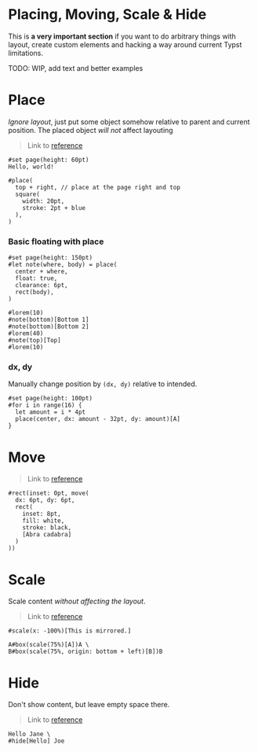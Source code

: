 # Placing, Moving, Scale & Hide

This is **a very important section** if you want to do arbitrary things with layout,
create custom elements and hacking a way around current Typst limitations.

TODO: WIP, add text and better examples

# Place

_Ignore layout_, just put some object somehow relative to parent and current position.
The placed object _will not_ affect layouting

> Link to [reference](https://typst.app/docs/reference/layout/place/)

```typ
#set page(height: 60pt)
Hello, world!

#place(
  top + right, // place at the page right and top
  square(
    width: 20pt,
    stroke: 2pt + blue
  ),
)
```

### Basic floating with place

```typ
#set page(height: 150pt)
#let note(where, body) = place(
  center + where,
  float: true,
  clearance: 6pt,
  rect(body),
)

#lorem(10)
#note(bottom)[Bottom 1]
#note(bottom)[Bottom 2]
#lorem(40)
#note(top)[Top]
#lorem(10)
```

### dx, dy
Manually change position by `(dx, dy)` relative to intended.

```typ
#set page(height: 100pt)
#for i in range(16) {
  let amount = i * 4pt
  place(center, dx: amount - 32pt, dy: amount)[A]
}
```

# Move
> Link to [reference](https://typst.app/docs/reference/layout/move/)

```typ
#rect(inset: 0pt, move(
  dx: 6pt, dy: 6pt,
  rect(
    inset: 8pt,
    fill: white,
    stroke: black,
    [Abra cadabra]
  )
))
```

# Scale

Scale content _without affecting the layout_.

> Link to [reference](https://typst.app/docs/reference/layout/scale/)

```typ
#scale(x: -100%)[This is mirrored.]
```

```typ
A#box(scale(75%)[A])A \
B#box(scale(75%, origin: bottom + left)[B])B
```

# Hide

Don't show content, but leave empty space there.

> Link to [reference](https://typst.app/docs/reference/layout/hide/)

```typ
Hello Jane \
#hide[Hello] Joe
```
